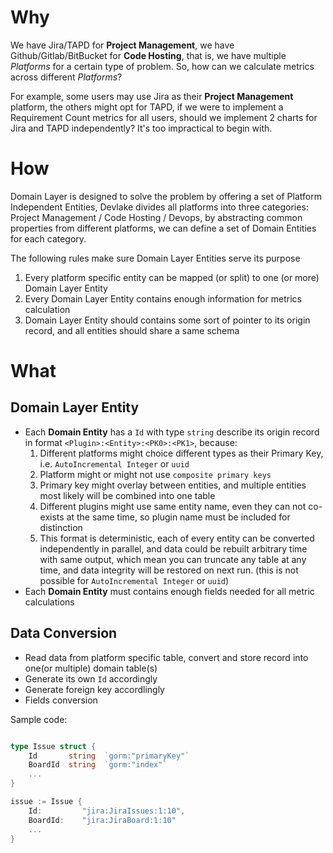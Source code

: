 # Why

We have Jira/TAPD for **Project Management**, we have Github/Gitlab/BitBucket for **Code Hosting**, that is, we have
multiple _Platforms_ for a certain type of problem. So, how can we calculate metrics across different _Platforms_?

For example, some users may use Jira as their **Project Management** platform, the others might opt for TAPD, if we
were to implement a Requirement Count metrics for all users, should we implement 2 charts for Jira and TAPD
independently? It's too impractical to begin with.


# How

Domain Layer is designed to solve the problem by offering a set of Platform Independent Entities, Devlake divides all
platforms into three categories: Project Management / Code Hosting / Devops, by abstracting common properties from
different platforms, we can define a set of Domain Entities for each category.

The following rules make sure Domain Layer Entities serve its purpose

1. Every platform specific entity can be mapped (or split) to one (or more) Domain Layer Entity
2. Every Domain Layer Entity contains enough information for metrics calculation
3. Domain Layer Entity should contains some sort of pointer to its origin record, and all entities should share a same
   schema

# What

## Domain Layer Entity

- Each **Domain Entity** has a `Id` with type `string` describe its origin record in format
  `<Plugin>:<Entity>:<PK0>:<PK1>`, because:
  1. Different platforms might choice different types as their Primary Key, i.e. `AutoIncremental Integer` or `uuid`
  2. Platform might or might not use `composite primary keys`
  3. Primary key might overlay between entities, and multiple entities most likely will be combined into one table
  4. Different plugins might use same entity name, even they can not co-exists at the same time, so plugin name must be
     included for distinction
  5. This format is deterministic, each of every entity can be converted independently in parallel, and data could be
     rebuilt arbitrary time with same output, which mean you can truncate any table at any time, and data integrity
     will be restored on next run. (this is not possible for `AutoIncremental Integer` or `uuid`)
- Each **Domain Entity** must contains enough fields needed for all metric calculations

## Data Conversion

- Read data from platform specific table, convert and store record into one(or multiple) domain table(s)
- Generate its own `Id` accordingly
- Generate foreign key accordlingly
- Fields conversion

Sample code:

```go

type Issue struct {
    Id       string  `gorm:"primaryKey"`
    BoardId  string  `gorm:"index"`
    ...
}

issue := Issue {
    Id:         "jira:JiraIssues:1:10",
    BoardId:    "jira:JiraBoard:1:10"
    ...
}

```
